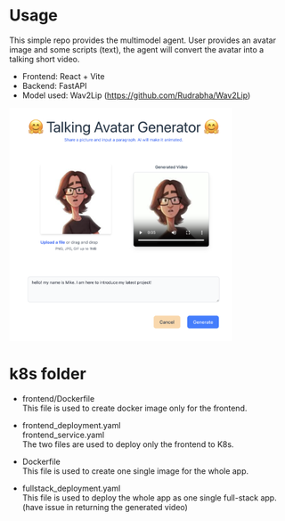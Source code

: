 # Usage

This simple repo provides the multimodel agent. User provides an avatar image and some scripts (text), the agent will convert the avatar into a talking short video.

- Frontend: React + Vite
- Backend: FastAPI
- Model used: Wav2Lip (https://github.com/Rudrabha/Wav2Lip)

<img src="/demo/demo.png" alt="Demo page" width="400"/>

# k8s folder

- frontend/Dockerfile<br>
  This file is used to create docker image only for the frontend.<br>

- frontend_deployment.yaml<br>
  frontend_service.yaml <br>
  The two files are used to deploy only the frontend to K8s.
  <br>

- Dockerfile<br>
  This file is used to create one single image for the whole app.
- fullstack_deployment.yaml<br>
  This file is used to deploy the whole app as one single full-stack app. (have issue in returning the generated video)
